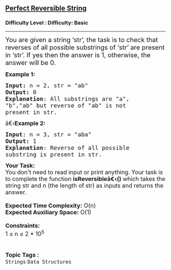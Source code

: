 <h2><a href="https://www.geeksforgeeks.org/problems/perfect-reversible-string4828/1?page=1&category=Strings&difficulty=Basic&status=unsolved&sortBy=latest">Perfect Reversible String</a></h2><h3>Difficulty Level : Difficulty: Basic</h3><hr><div class="problems_problem_content__Xm_eO" bis_skin_checked="1"><p><span style="font-size:20px">You are given a string ‘str’, the task is to check that reverses of all possible substrings of ‘str’ are present in ‘str’. If yes then the answer is 1, otherwise, the answer will be 0.</span></p>

<p><span style="font-size:18px"><strong>Example 1:</strong></span></p>

<pre><span style="font-size:18px"><strong>Input: </strong>n = 2,<strong> </strong>str = "ab"
<strong>Output:</strong> 0
<strong>Explanation</strong>: All substrings are "a",
"b","ab" but reverse of "ab" is not 
present in str.</span></pre>

<p><span style="font-size:18px">â€‹<strong>Example 2:</strong></span></p>

<pre><span style="font-size:18px"><strong>Input</strong>: n = 3, str = "aba"
<strong>Output:</strong> 1
<strong>Explanation</strong>: Reverse of all possible 
substring is present in str.
</span></pre>

<p><span style="font-size:18px"><strong>Your Task:&nbsp;&nbsp;</strong><br>
You don't need to read input or print anything. Your task is to complete the function&nbsp;<strong>isReversibleâ€‹()</strong>&nbsp;which takes the string&nbsp;str&nbsp;and n (the length of<strong> </strong>str) as inputs and returns the answer.<br>
<br>
<strong>Expected Time Complexity:</strong>&nbsp;O(n)<br>
<strong>Expected Auxiliary Space:</strong>&nbsp;O(1)<br>
<br>
<strong>Constraints:</strong><br>
1 ≤ n&nbsp;≤ 2 * 10<sup>5</sup></span></p>
</div><br><p><span style=font-size:18px><strong>Topic Tags : </strong><br><code>Strings</code>&nbsp;<code>Data Structures</code>&nbsp;
